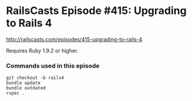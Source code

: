 # RailsCasts Episode #415: Upgrading to Rails 4

http://railscasts.com/episodes/415-upgrading-to-rails-4

Requires Ruby 1.9.2 or higher.


### Commands used in this episode

```
git checkout -b rails4
bundle update
bundle outdated
rspec .
```
